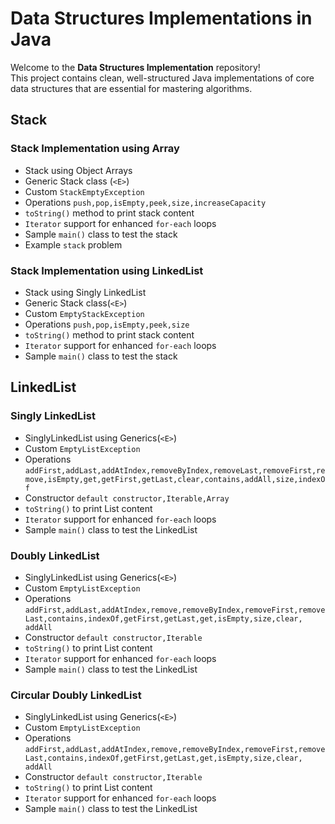 # Data Structures Implementations in Java

Welcome to the **Data Structures Implementation** repository!  
This project contains clean, well-structured Java implementations of core data structures that are essential for mastering algorithms.

## Stack

### Stack Implementation using Array
- Stack using Object Arrays
- Generic Stack<E> class (`<E>`)
- Custom `StackEmptyException`
- Operations `push,pop,isEmpty,peek,size,increaseCapacity`
- `toString()` method to print stack content
- `Iterator` support for enhanced `for-each` loops
- Sample `main()` class to test the stack
- Example `stack` problem

### Stack Implementation using LinkedList
- Stack using Singly LinkedList
- Generic Stack<E> class(`<E>`)
- Custom `EmptyStackException`
- Operations `push,pop,isEmpty,peek,size`
- `toString()` method to print stack content
- `Iterator` support for enhanced `for-each` loops
- Sample `main()` class to test the stack

## LinkedList 

### Singly LinkedList
- SinglyLinkedList using Generics(`<E>`)
- Custom `EmptyListException`
- Operations `addFirst,addLast,addAtIndex,removeByIndex,removeLast,removeFirst,remove,isEmpty,get,getFirst,getLast,clear,contains,addAll,size,indexOf`
- Constructor `default constructor,Iterable,Array`
- `toString()` to print List content
- `Iterator` support for enhanced `for-each` loops
- Sample `main()` class to test the LinkedList

### Doubly LinkedList
- SinglyLinkedList using Generics(`<E>`)
- Custom `EmptyListException`
- Operations `addFirst,addLast,addAtIndex,remove,removeByIndex,removeFirst,removeLast,contains,indexOf,getFirst,getLast,get,isEmpty,size,clear, addAll`
- Constructor `default constructor,Iterable`
- `toString()` to print List content
- `Iterator` support for enhanced `for-each` loops
- Sample `main()` class to test the LinkedList

### Circular Doubly LinkedList
- SinglyLinkedList using Generics(`<E>`)
- Custom `EmptyListException`
- Operations `addFirst,addLast,addAtIndex,remove,removeByIndex,removeFirst,removeLast,contains,indexOf,getFirst,getLast,get,isEmpty,size,clear, addAll`
- Constructor `default constructor,Iterable`
- `toString()` to print List content
- `Iterator` support for enhanced `for-each` loops
- Sample `main()` class to test the LinkedList
